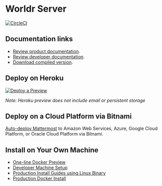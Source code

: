 # Worldr Server


[![CircleCI](https://circleci.com/gh/worldr/server.svg?style=shield&circle-token=66990f08c761df247eafc0a19fc2f975ffed14a6)](https://app.circleci.com/pipelines/github/worldr/server)

## Documentation links

-   [Review product documentation](http://docs.mattermost.com/).
-   [Review developer documentation](http://developers.mattermost.com/).
-   [Download compiled version](https://mattermost.com/download).

## Deploy on Heroku

[![Deploy a Preview](https://www.herokucdn.com/deploy/button.svg)](https://heroku.com/deploy?template=https://github.com/mattermost/mattermost-heroku)

_Note: Heroku preview does not include email or persistent storage_

## Deploy on a Cloud Platform via Bitnami

[Auto-deploy Mattermost](https://mattermost.com/download/#bitnami) to Amazon Web Services, Azure, Google Cloud Platform, or Oracle Cloud Platform via Bitnami.

## Install on Your Own Machine

-   [One-line Docker Preview](http://docs.mattermost.com/install/docker-local-machine.html#one-line-docker-install)
-   [Developer Machine Setup](https://docs.mattermost.com/developer/dev-setup.html)
-   [Production Install Guides using Linux Binary](https://mattermost.com/download/)
-   [Production Docker Install](https://docs.mattermost.com/install/prod-docker.html)
